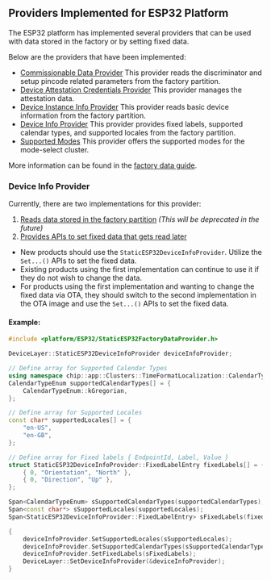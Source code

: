 ## Providers Implemented for ESP32 Platform

The ESP32 platform has implemented several providers that can be used with data
stored in the factory or by setting fixed data.

Below are the providers that have been implemented:

-   [Commissionable Data Provider](https://github.com/project-chip/connectedhomeip/blob/master/src/platform/ESP32/ESP32FactoryDataProvider.h#L47)
    This provider reads the discriminator and setup pincode related parameters
    from the factory partition.
-   [Device Attestation Credentials Provider](https://github.com/project-chip/connectedhomeip/blob/master/src/platform/ESP32/ESP32FactoryDataProvider.h#L56)
    This provider manages the attestation data.
-   [Device Instance Info Provider](https://github.com/project-chip/connectedhomeip/blob/master/src/platform/ESP32/ESP32FactoryDataProvider.h#L86)
    This provider reads basic device information from the factory partition.
-   [Device Info Provider](https://github.com/project-chip/connectedhomeip/blob/master/src/platform/ESP32/ESP32DeviceInfoProvider.h#L31)
    This provider provides fixed labels, supported calendar types, and supported
    locales from the factory partition.
-   [Supported Modes](https://github.com/project-chip/connectedhomeip/blob/master/examples/platform/esp32/mode-support/static-supported-modes-manager.h#L28)
    This provider offers the supported modes for the mode-select cluster.

More information can be found in the [factory data guide](factory_data.md).

### Device Info Provider

Currently, there are two implementations for this provider:

1. [Reads data stored in the factory partition](https://github.com/project-chip/connectedhomeip/blob/master/src/platform/ESP32/ESP32FactoryDataProvider.h#L56)
   _(This will be deprecated in the future)_
2. [Provides APIs to set fixed data that gets read later](https://github.com/project-chip/connectedhomeip/blob/master/src/platform/ESP32/StaticESP32DeviceInfoProvider.h)

-   New products should use the `StaticESP32DeviceInfoProvider`. Utilize the
    `Set...()` APIs to set the fixed data.
-   Existing products using the first implementation can continue to use it if
    they do not wish to change the data.
-   For products using the first implementation and wanting to change the fixed
    data via OTA, they should switch to the second implementation in the OTA
    image and use the `Set...()` APIs to set the fixed data.

#### Example:

```cpp
#include <platform/ESP32/StaticESP32FactoryDataProvider.h>

DeviceLayer::StaticESP32DeviceInfoProvider deviceInfoProvider;

// Define array for Supported Calendar Types
using namespace chip::app::Clusters::TimeFormatLocalization::CalendarTypeEnum;
CalendarTypeEnum supportedCalendarTypes[] = {
    CalendarTypeEnum::kGregorian,
};

// Define array for Supported Locales
const char* supportedLocales[] = {
    "en-US",
    "en-GB",
};

// Define array for Fixed labels { EndpointId, Label, Value }
struct StaticESP32DeviceInfoProvider::FixedLabelEntry fixedLabels[] = {
    { 0, "Orientation", "North" },
    { 0, "Direction", "Up" },
};

Span<CalendarTypeEnum> sSupportedCalendarTypes(supportedCalendarTypes);
Span<const char*> sSupportedLocales(supportedLocales);
Span<StaticESP32DeviceInfoProvider::FixedLabelEntry> sFixedLabels(fixedLabels);

{
    deviceInfoProvider.SetSupportedLocales(sSupportedLocales);
    deviceInfoProvider.SetSupportedCalendarTypes(sSupportedCalendarTypes);
    deviceInfoProvider.SetFixedLabels(sFixedLabels);
    DeviceLayer::SetDeviceInfoProvider(&deviceInfoProvider);
}
```
